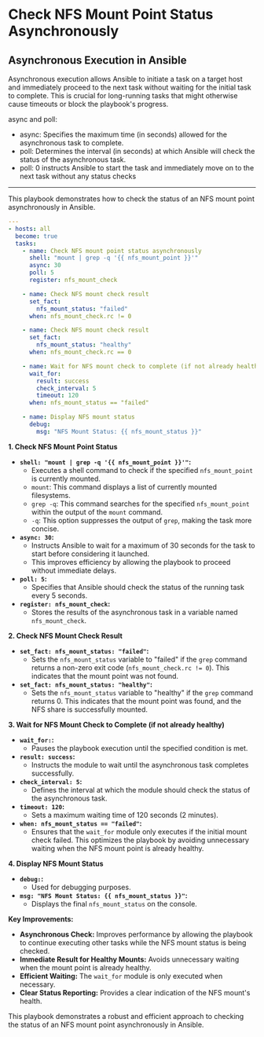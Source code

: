 # Check NFS Mount Point Status Asynchronously

## Asynchronous Execution in Ansible

Asynchronous execution allows Ansible to initiate a task on a target host and immediately proceed to the next task without waiting for the initial task to complete. This is crucial for long-running tasks that might otherwise cause timeouts or block the playbook's progress.   

async and poll:
- async: Specifies the maximum time (in seconds) allowed for the asynchronous task to complete.   
- poll: Determines the interval (in seconds) at which Ansible will check the status of the asynchronous task.
- poll: 0 instructs Ansible to start the task and immediately move on to the next task without any status checks

---

This playbook demonstrates how to check the status of an NFS mount point asynchronously in Ansible.
```yaml
---
- hosts: all
  become: true 
  tasks:
    - name: Check NFS mount point status asynchronously
      shell: "mount | grep -q '{{ nfs_mount_point }}'"
      async: 30
      poll: 5
      register: nfs_mount_check

    - name: Check NFS mount check result
      set_fact:
        nfs_mount_status: "failed" 
      when: nfs_mount_check.rc != 0

    - name: Check NFS mount check result
      set_fact:
        nfs_mount_status: "healthy"
      when: nfs_mount_check.rc == 0

    - name: Wait for NFS mount check to complete (if not already healthy)
      wait_for:
        result: success
        check_interval: 5
        timeout: 120
      when: nfs_mount_status == "failed"

    - name: Display NFS mount status
      debug:
        msg: "NFS Mount Status: {{ nfs_mount_status }}"
```


**1. Check NFS Mount Point Status**

* **`shell: "mount | grep -q '{{ nfs_mount_point }}'"`:** 
    * Executes a shell command to check if the specified `nfs_mount_point` is currently mounted.
    * `mount`: This command displays a list of currently mounted filesystems.
    * `grep -q`: This command searches for the specified `nfs_mount_point` within the output of the `mount` command.
    * `-q`: This option suppresses the output of `grep`, making the task more concise.
* **`async: 30`:** 
    * Instructs Ansible to wait for a maximum of 30 seconds for the task to start before considering it launched. 
    * This improves efficiency by allowing the playbook to proceed without immediate delays.
* **`poll: 5`:** 
    * Specifies that Ansible should check the status of the running task every 5 seconds.
* **`register: nfs_mount_check`:** 
    * Stores the results of the asynchronous task in a variable named `nfs_mount_check`.

**2. Check NFS Mount Check Result**

* **`set_fact: nfs_mount_status: "failed"`:** 
    * Sets the `nfs_mount_status` variable to "failed" if the `grep` command returns a non-zero exit code (`nfs_mount_check.rc != 0`). This indicates that the mount point was not found.
* **`set_fact: nfs_mount_status: "healthy"`:** 
    * Sets the `nfs_mount_status` variable to "healthy" if the `grep` command returns 0. This indicates that the mount point was found, and the NFS share is successfully mounted.

**3. Wait for NFS Mount Check to Complete (if not already healthy)**

* **`wait_for:`:** 
    * Pauses the playbook execution until the specified condition is met.
* **`result: success`:** 
    * Instructs the module to wait until the asynchronous task completes successfully.
* **`check_interval: 5`:** 
    * Defines the interval at which the module should check the status of the asynchronous task.
* **`timeout: 120`:** 
    * Sets a maximum waiting time of 120 seconds (2 minutes).
* **`when: nfs_mount_status == "failed"`:** 
    * Ensures that the `wait_for` module only executes if the initial mount check failed. This optimizes the playbook by avoiding unnecessary waiting when the NFS mount point is already healthy.

**4. Display NFS Mount Status**

* **`debug:`:** 
    * Used for debugging purposes.
* **`msg: "NFS Mount Status: {{ nfs_mount_status }}"`:** 
    * Displays the final `nfs_mount_status` on the console.

**Key Improvements:**

* **Asynchronous Check:** Improves performance by allowing the playbook to continue executing other tasks while the NFS mount status is being checked.
* **Immediate Result for Healthy Mounts:** Avoids unnecessary waiting when the mount point is already healthy.
* **Efficient Waiting:** The `wait_for` module is only executed when necessary.
* **Clear Status Reporting:** Provides a clear indication of the NFS mount's health.

This playbook demonstrates a robust and efficient approach to checking the status of an NFS mount point asynchronously in Ansible.
